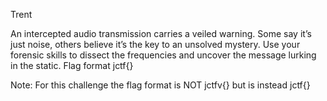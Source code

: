Trent

An intercepted audio transmission carries a veiled warning. Some say it’s just noise, others believe it’s the key to an unsolved mystery. Use your forensic skills to dissect the frequencies and uncover the message lurking in the static. Flag format jctf{}

Note: For this challenge the flag format is NOT jctfv{} but is instead jctf{}
